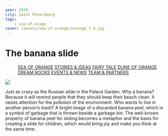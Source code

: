```yaml
---
year: 2019
city: Saint Petersburg
tags:
    - sea-of-orage
cover: /assets/sea-of-orange/sorange_7_4.jpg
---
```


# The banana slide

<Menu>
<a href="/sea-of-orange">SEA OF ORANGE</a>
<a href="/sea-of-orange/stories-and-ideas">STORIES & IDEAS</a>
<a href="/sea-of-orange/fairytale">FAIRY TALE</a>
<a href="/sea-of-orange/dune-of-orange">DUNE OF ORANGE</a>
<a href="/sea-of-orange/dreamrocks">DREAM ROCKS</a>
<a href="/sea-of-orange/events-and-news">EVENTS & NEWS</a>
<a href="/sea-of-orange/team-and-partners">TEAM & PARTNERS</a>
</Menu>

![](/assets/sea-of-orange/sorange_7_4.jpg)

Just as crazy as the Russian slide in the Palace Garden. Why a banana? Because it will remind people that they should keep their beach clean. It raises attention for the pollution of the environment. Who wants to live in another person’s trash? A bright image of a discarded banana peel, which is a symbol of garbage that is thrown beside a garbage bin. The well-known property of banana peel for sliding becomes a metaphor and the basis for creating a slide for children, which would bring joy and make you think at the same time.
